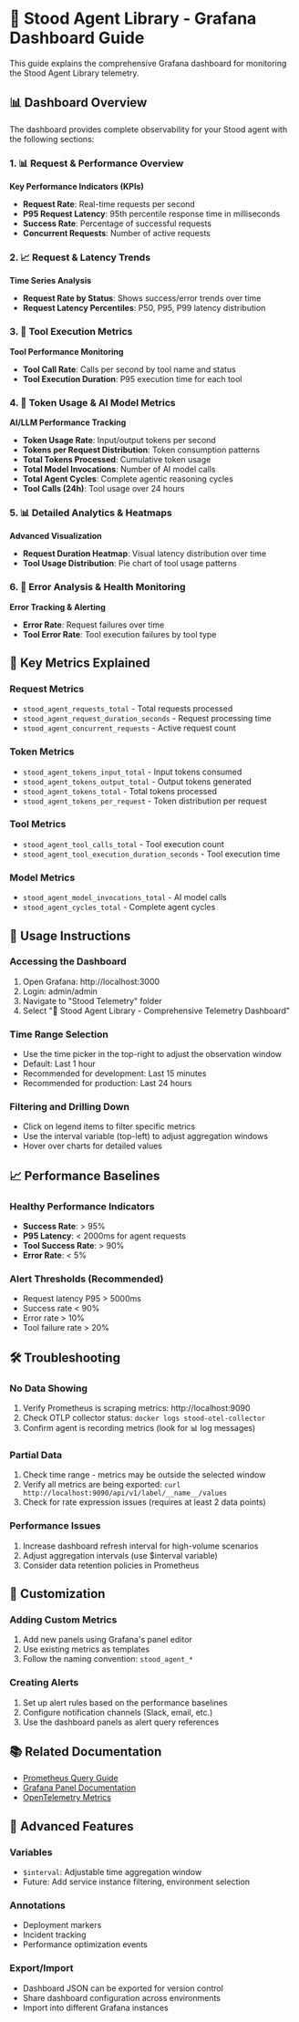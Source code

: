 # 🚀 Stood Agent Library - Grafana Dashboard Guide

This guide explains the comprehensive Grafana dashboard for monitoring the Stood Agent Library telemetry.

## 📊 Dashboard Overview

The dashboard provides complete observability for your Stood agent with the following sections:

### 1. 📊 Request & Performance Overview
**Key Performance Indicators (KPIs)**
- **Request Rate**: Real-time requests per second
- **P95 Request Latency**: 95th percentile response time in milliseconds  
- **Success Rate**: Percentage of successful requests
- **Concurrent Requests**: Number of active requests

### 2. 📈 Request & Latency Trends
**Time Series Analysis**
- **Request Rate by Status**: Shows success/error trends over time
- **Request Latency Percentiles**: P50, P95, P99 latency distribution

### 3. 🔧 Tool Execution Metrics
**Tool Performance Monitoring**
- **Tool Call Rate**: Calls per second by tool name and status
- **Tool Execution Duration**: P95 execution time for each tool

### 4. 🤖 Token Usage & AI Model Metrics
**AI/LLM Performance Tracking**
- **Token Usage Rate**: Input/output tokens per second
- **Tokens per Request Distribution**: Token consumption patterns
- **Total Tokens Processed**: Cumulative token usage
- **Total Model Invocations**: Number of AI model calls
- **Total Agent Cycles**: Complete agentic reasoning cycles
- **Tool Calls (24h)**: Tool usage over 24 hours

### 5. 📊 Detailed Analytics & Heatmaps
**Advanced Visualization**
- **Request Duration Heatmap**: Visual latency distribution over time
- **Tool Usage Distribution**: Pie chart of tool usage patterns

### 6. 🚨 Error Analysis & Health Monitoring
**Error Tracking & Alerting**
- **Error Rate**: Request failures over time
- **Tool Error Rate**: Tool execution failures by tool type

## 🎯 Key Metrics Explained

### Request Metrics
- `stood_agent_requests_total` - Total requests processed
- `stood_agent_request_duration_seconds` - Request processing time
- `stood_agent_concurrent_requests` - Active request count

### Token Metrics
- `stood_agent_tokens_input_total` - Input tokens consumed
- `stood_agent_tokens_output_total` - Output tokens generated  
- `stood_agent_tokens_total` - Total tokens processed
- `stood_agent_tokens_per_request` - Token distribution per request

### Tool Metrics
- `stood_agent_tool_calls_total` - Tool execution count
- `stood_agent_tool_execution_duration_seconds` - Tool execution time

### Model Metrics
- `stood_agent_model_invocations_total` - AI model calls
- `stood_agent_cycles_total` - Complete agent cycles

## 🔧 Usage Instructions

### Accessing the Dashboard
1. Open Grafana: http://localhost:3000
2. Login: admin/admin
3. Navigate to "Stood Telemetry" folder
4. Select "🚀 Stood Agent Library - Comprehensive Telemetry Dashboard"

### Time Range Selection
- Use the time picker in the top-right to adjust the observation window
- Default: Last 1 hour
- Recommended for development: Last 15 minutes
- Recommended for production: Last 24 hours

### Filtering and Drilling Down
- Click on legend items to filter specific metrics
- Use the interval variable (top-left) to adjust aggregation windows
- Hover over charts for detailed values

## 📈 Performance Baselines

### Healthy Performance Indicators
- **Success Rate**: > 95%
- **P95 Latency**: < 2000ms for agent requests
- **Tool Success Rate**: > 90%
- **Error Rate**: < 5%

### Alert Thresholds (Recommended)
- Request latency P95 > 5000ms
- Success rate < 90%
- Error rate > 10%
- Tool failure rate > 20%

## 🛠️ Troubleshooting

### No Data Showing
1. Verify Prometheus is scraping metrics: http://localhost:9090
2. Check OTLP collector status: `docker logs stood-otel-collector`
3. Confirm agent is recording metrics (look for 📊 log messages)

### Partial Data
1. Check time range - metrics may be outside the selected window
2. Verify all metrics are being exported: `curl http://localhost:9090/api/v1/label/__name__/values`
3. Check for rate expression issues (requires at least 2 data points)

### Performance Issues
1. Increase dashboard refresh interval for high-volume scenarios
2. Adjust aggregation intervals (use $interval variable)
3. Consider data retention policies in Prometheus

## 🎨 Customization

### Adding Custom Metrics
1. Add new panels using Grafana's panel editor
2. Use existing metrics as templates
3. Follow the naming convention: `stood_agent_*`

### Creating Alerts
1. Set up alert rules based on the performance baselines
2. Configure notification channels (Slack, email, etc.)
3. Use the dashboard panels as alert query references

## 📚 Related Documentation

- [Prometheus Query Guide](https://prometheus.io/docs/prometheus/latest/querying/basics/)
- [Grafana Panel Documentation](https://grafana.com/docs/grafana/latest/panels/)
- [OpenTelemetry Metrics](https://opentelemetry.io/docs/concepts/signals/metrics/)

## 🚀 Advanced Features

### Variables
- `$interval`: Adjustable time aggregation window
- Future: Add service instance filtering, environment selection

### Annotations
- Deployment markers
- Incident tracking
- Performance optimization events

### Export/Import
- Dashboard JSON can be exported for version control
- Share dashboard configuration across environments
- Import into different Grafana instances